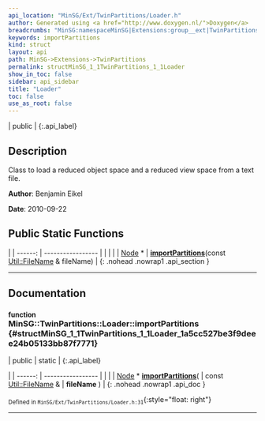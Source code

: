 ```yaml
---
api_location: "MinSG/Ext/TwinPartitions/Loader.h"
author: Generated using <a href="http://www.doxygen.nl/">Doxygen</a>
breadcrumbs: "MinSG:namespaceMinSG|Extensions:group__ext|TwinPartitions:namespaceMinSG_1_1TwinPartitions"
keywords: importPartitions
kind: struct
layout: api
path: MinSG->Extensions->TwinPartitions
permalink: structMinSG_1_1TwinPartitions_1_1Loader
show_in_toc: false
sidebar: api_sidebar
title: "Loader"
toc: false
use_as_root: false
---
```


| public |
{:.api_label}

## Description



Class to load a reduced object space and a reduced view space from a text file.



**Author**: Benjamin Eikel



**Date**: 2010-09-22





## Public Static Functions

|
| ------: | ----------------- |
|  | |
| [Node](classMinSG_1_1Node) * | **[importPartitions](#structMinSG_1_1TwinPartitions_1_1Loader_1a5cc527be3f9deee24b05133bb87f7771)**(const [Util::FileName](classUtil_1_1FileName) & fileName) |
{: .nohead .nowrap1 .api_section }


-------------------------------------------------------------------

## Documentation

### <small>function</small><br/> MinSG::TwinPartitions::Loader::importPartitions {#structMinSG_1_1TwinPartitions_1_1Loader_1a5cc527be3f9deee24b05133bb87f7771}

| public | static |
{:.api_label}

|
| ------: | ----------------- |
|  |
| [Node](classMinSG_1_1Node) * **[importPartitions](#structMinSG_1_1TwinPartitions_1_1Loader_1a5cc527be3f9deee24b05133bb87f7771)**( | const [Util::FileName](classUtil_1_1FileName) & | **fileName** ) |
{: .nohead .nowrap1 .api_doc }





<sub>Defined in `MinSG/Ext/TwinPartitions/Loader.h:31`</sub>{:style="float: right"}

-------------------------------------------------------------------


